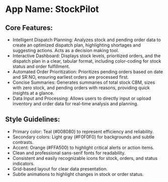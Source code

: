 # **App Name**: StockPilot

## Core Features:

- Intelligent Dispatch Planning: Analyzes stock and pending order data to create an optimized dispatch plan, highlighting shortages and suggesting actions. Acts as a decision making tool.
- Interactive Dashboard: Displays stock levels, prioritized orders, and the dispatch plan in a clear, tabular format, including color-coding for stock status and order fulfillment.
- Automated Order Prioritization: Prioritizes pending orders based on date and SR NO, ensuring earliest orders are processed first.
- Concise Summaries: Generates summaries of total stock CBM, sizes with zero stock, and pending orders with reasons, providing quick insights at a glance.
- Data Input and Processing: Allows users to directly input or upload inventory and order data for real-time analysis and planning.

## Style Guidelines:

- Primary color: Teal (#008080) to represent efficiency and reliability.
- Secondary colors: Light gray (#F0F0F0) for backgrounds and subtle contrasts.
- Accent: Orange (#FFA500) to highlight critical alerts or action items.
- Clean and professional sans-serif fonts for readability.
- Consistent and easily recognizable icons for stock, orders, and status indicators.
- Grid-based layout for clear data presentation.
- Subtle animations to highlight changes in stock or order status.
